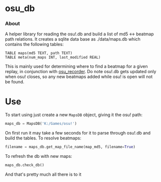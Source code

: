 # osu_db

### About

A helper library for reading the osu!.db and build a list of md5 <-> beatmap path relations. It creates a sqlite data base as ./data/maps.db which contains the following tables:

```
TABLE maps(md5 TEXT, path TEXT)
TABLE meta(num_maps INT, last_modified REAL)
```

This is mainly used for determining where to find a beatmap for a given replay, in conjunction with [osu_recorder](https://github.com/orgs/abraker-osu/repositories).
Do note osu!.db gets updated only when osu! closes, so any new beatmaps added while osu! is open will not be found.

# Use
To start using just create a new `MapsDB` object, giving it the osu! path:
```py
maps_db = MapsDB('K:/Games/osu!')
```

On first run it may take a few seconds for it to parse through osu!.db and build the tables.
To resolve beatmaps:

```py
filename = maps_db.get_map_file_name(map_md5, filename=True)
```

To refresh the db with new maps:
```py
maps_db.check_db()
```

And that's pretty much all there is to it
